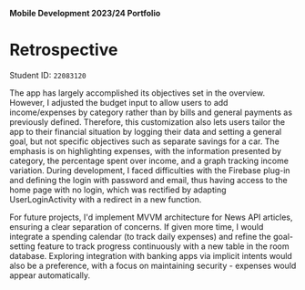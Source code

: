 **Mobile Development 2023/24 Portfolio**
# Retrospective

Student ID: `22083120`

The app has largely accomplished its objectives set in the overview. However, I adjusted the budget input to allow users to add income/expenses by category rather than by bills and general payments as previously defined. Therefore, this customization also lets users tailor the app to their financial situation by logging their data and setting a general goal, but not specific objectives such as separate savings for a car. The emphasis is on highlighting expenses, with the information presented by category, the percentage spent over income, and a graph tracking income variation. During development, I faced difficulties with the Firebase plug-in and defining the login with password and email, thus having access to the home page with no login, which was rectified by adapting UserLoginActivity with a redirect in a new function. 

For future projects, I'd implement MVVM architecture for News API articles, ensuring a clear separation of concerns. If given more time, I would integrate a spending calendar (to track daily expenses) and refine the goal-setting feature to track progress continuously with a new table in the room database. Exploring integration with banking apps via implicit intents would also be a preference, with a focus on maintaining security - expenses would appear automatically.